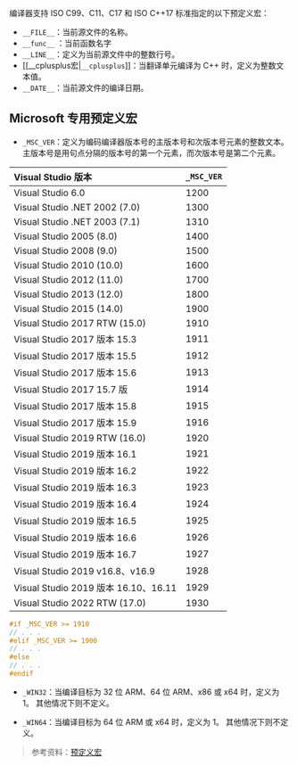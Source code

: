 编译器支持 ISO C99、C11、C17 和 ISO C++17 标准指定的以下预定义宏：
+ `__FILE__`：当前源文件的名称。
+ `__func__` ：当前函数名字
+ `__LINE__`：定义为当前源文件中的整数行号。
+ [[__cplusplus宏|`__cplusplus`]]：当翻译单元编译为 C++ 时，定义为整数文本值。
+ `__DATE__`：当前源文件的编译日期。

## Microsoft 专用预定义宏
+ `_MSC_VER`：定义为编码编译器版本号的主版本号和次版本号元素的整数文本。 主版本号是用句点分隔的版本号的第一个元素，而次版本号是第二个元素。

| Visual Studio 版本                   | `_MSC_VER` |
| :----------------------------------- | :--------- |
| Visual Studio 6.0                    | 1200       |
| Visual Studio .NET 2002 (7.0)        | 1300       |
| Visual Studio .NET 2003 (7.1)        | 1310       |
| Visual Studio 2005 (8.0)             | 1400       |
| Visual Studio 2008 (9.0)             | 1500       |
| Visual Studio 2010 (10.0)            | 1600       |
| Visual Studio 2012 (11.0)            | 1700       |
| Visual Studio 2013 (12.0)            | 1800       |
| Visual Studio 2015 (14.0)            | 1900       |
| Visual Studio 2017 RTW (15.0)        | 1910       |
| Visual Studio 2017 版本 15.3         | 1911       |
| Visual Studio 2017 版本 15.5         | 1912       |
| Visual Studio 2017 版本 15.6         | 1913       |
| Visual Studio 2017 15.7 版           | 1914       |
| Visual Studio 2017 版本 15.8         | 1915       |
| Visual Studio 2017 版本 15.9         | 1916       |
| Visual Studio 2019 RTW (16.0)        | 1920       |
| Visual Studio 2019 版本 16.1         | 1921       |
| Visual Studio 2019 版本 16.2         | 1922       |
| Visual Studio 2019 版本 16.3         | 1923       |
| Visual Studio 2019 版本 16.4         | 1924       |
| Visual Studio 2019 版本 16.5         | 1925       |
| Visual Studio 2019 版本 16.6         | 1926       |
| Visual Studio 2019 版本 16.7         | 1927       |
| Visual Studio 2019 v16.8、v16.9      | 1928       |
| Visual Studio 2019 版本 16.10、16.11 | 1929       |
| Visual Studio 2022 RTW (17.0)        | 1930       |

```c++
#if _MSC_VER >= 1910
// . . .
#elif _MSC_VER >= 1900
// . . .
#else
// . . .
#endif
```
-   `_WIN32`：当编译目标为 32 位 ARM、64 位 ARM、x86 或 x64 时，定义为 1。 其他情况下则不定义。
    
-   `_WIN64`：当编译目标为 64 位 ARM 或 x64 时，定义为 1。 其他情况下则不定义。

> 参考资料：[预定义宏](https://docs.microsoft.com/zh-cn/cpp/preprocessor/predefined-macros?view=msvc-160)

